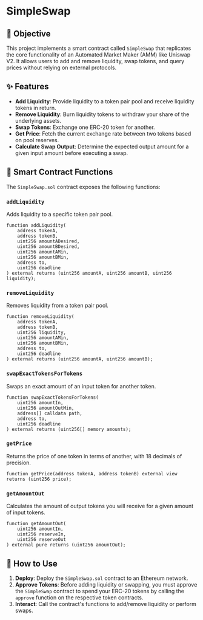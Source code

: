# SimpleSwap

## 🎯 Objective

This project implements a smart contract called `SimpleSwap` that replicates the core functionality of an Automated Market Maker (AMM) like Uniswap V2. It allows users to add and remove liquidity, swap tokens, and query prices without relying on external protocols.

## ✨ Features

*   **Add Liquidity**: Provide liquidity to a token pair pool and receive liquidity tokens in return.
*   **Remove Liquidity**: Burn liquidity tokens to withdraw your share of the underlying assets.
*   **Swap Tokens**: Exchange one ERC-20 token for another.
*   **Get Price**: Fetch the current exchange rate between two tokens based on pool reserves.
*   **Calculate Swap Output**: Determine the expected output amount for a given input amount before executing a swap.

## 📜 Smart Contract Functions

The `SimpleSwap.sol` contract exposes the following functions:

### `addLiquidity`

Adds liquidity to a specific token pair pool.

```solidity
function addLiquidity(
    address tokenA,
    address tokenB,
    uint256 amountADesired,
    uint256 amountBDesired,
    uint256 amountAMin,
    uint256 amountBMin,
    address to,
    uint256 deadline
) external returns (uint256 amountA, uint256 amountB, uint256 liquidity);
```

### `removeLiquidity`

Removes liquidity from a token pair pool.

```solidity
function removeLiquidity(
    address tokenA,
    address tokenB,
    uint256 liquidity,
    uint256 amountAMin,
    uint256 amountBMin,
    address to,
    uint256 deadline
) external returns (uint256 amountA, uint256 amountB);
```

### `swapExactTokensForTokens`

Swaps an exact amount of an input token for another token.

```solidity
function swapExactTokensForTokens(
    uint256 amountIn,
    uint256 amountOutMin,
    address[] calldata path,
    address to,
    uint256 deadline
) external returns (uint256[] memory amounts);
```

### `getPrice`

Returns the price of one token in terms of another, with 18 decimals of precision.

```solidity
function getPrice(address tokenA, address tokenB) external view returns (uint256 price);
```

### `getAmountOut`

Calculates the amount of output tokens you will receive for a given amount of input tokens.

```solidity
function getAmountOut(
    uint256 amountIn,
    uint256 reserveIn,
    uint256 reserveOut
) external pure returns (uint256 amountOut);
```

## 🚀 How to Use

1.  **Deploy**: Deploy the `SimpleSwap.sol` contract to an Ethereum network.
2.  **Approve Tokens**: Before adding liquidity or swapping, you must approve the `SimpleSwap` contract to spend your ERC-20 tokens by calling the `approve` function on the respective token contracts.
3.  **Interact**: Call the contract's functions to add/remove liquidity or perform swaps. 